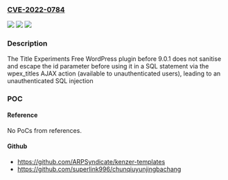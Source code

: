 ### [CVE-2022-0784](https://cve.mitre.org/cgi-bin/cvename.cgi?name=CVE-2022-0784)
![](https://img.shields.io/static/v1?label=Product&message=Title%20Experiments%20Free&color=blue)
![](https://img.shields.io/static/v1?label=Version&message=9.0.1%3C%209.0.1%20&color=brighgreen)
![](https://img.shields.io/static/v1?label=Vulnerability&message=CWE-89%20SQL%20Injection&color=brighgreen)

### Description

The Title Experiments Free WordPress plugin before 9.0.1 does not sanitise and escape the id parameter before using it in a SQL statement via the wpex_titles AJAX action (available to unauthenticated users), leading to an unauthenticated SQL injection

### POC

#### Reference
No PoCs from references.

#### Github
- https://github.com/ARPSyndicate/kenzer-templates
- https://github.com/superlink996/chunqiuyunjingbachang

